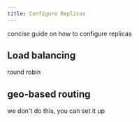 ```yaml
---
title: Configure Replicas
---
```


concise guide on how to configure replicas

## Load balancing

round robin

## geo-based routing

we don't do this, you can set it up